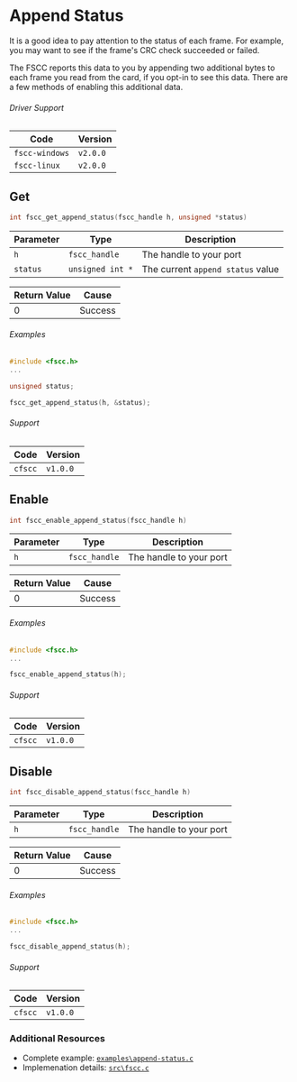 # Append Status

It is a good idea to pay attention to the status of each frame. For example, you
may want to see if the frame's CRC check succeeded or failed.

The FSCC reports this data to you by appending two additional bytes
to each frame you read from the card, if you opt-in to see this data. There are
a few methods of enabling this additional data.

###### Driver Support
| Code           | Version
| -------------- | --------
| `fscc-windows` | `v2.0.0` 
| `fscc-linux`   | `v2.0.0` 


## Get
```c
int fscc_get_append_status(fscc_handle h, unsigned *status)
```

| Parameter | Type             | Description
| --------- | ---------------- | -----------------------
| `h`       | `fscc_handle`    | The handle to your port
| `status`  | `unsigned int *` | The current `append status` value

| Return Value | Cause
| ------------ | ------------------------------------------------------------------
| 0            | Success

###### Examples
```c
#include <fscc.h>
...

unsigned status;

fscc_get_append_status(h, &status);
```

###### Support
| Code           | Version
| -------------- | --------
| `cfscc`        | `v1.0.0`


## Enable
```c
int fscc_enable_append_status(fscc_handle h)
```

| Parameter | Type             | Description
| --------- | ---------------- | -----------------------
| `h`       | `fscc_handle`    | The handle to your port

| Return Value | Cause
| ------------ | ------------------------------------------------------------------
| 0            | Success

###### Examples
```c
#include <fscc.h>
...

fscc_enable_append_status(h);
```

###### Support
| Code           | Version
| -------------- | --------
| `cfscc`        | `v1.0.0`


## Disable
```c
int fscc_disable_append_status(fscc_handle h)
```

| Parameter | Type             | Description
| --------- | ---------------- | -----------------------
| `h`       | `fscc_handle`    | The handle to your port

| Return Value | Cause
| ------------ | ------------------------------------------------------------------
| 0            | Success


###### Examples
```c
#include <fscc.h>
...

fscc_disable_append_status(h);
```

###### Support
| Code           | Version
| -------------- | --------
| `cfscc`        | `v1.0.0`


### Additional Resources
- Complete example: [`examples\append-status.c`](https://github.com/commtech/cfscc/blob/master/examples/append-status/append-status.c)
- Implemenation details: [`src\fscc.c`](https://github.com/commtech/cfscc/blob/master/src/fscc.c)
